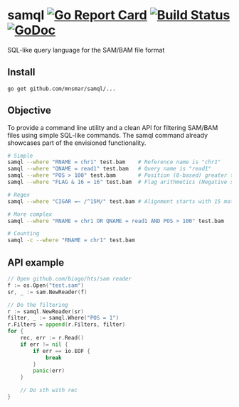 # samql [![Go Report Card](https://goreportcard.com/badge/github.com/mnsmar/samql)](https://goreportcard.com/report/github.com/mnsmar/samql) [![Build Status](https://travis-ci.org/mnsmar/samql.svg?branch=master)](https://travis-ci.org/mnsmar/samql) [![GoDoc](https://godoc.org/github.com/mnsmar/samql?status.svg)](https://godoc.org/github.com/mnsmar/samql)
SQL-like query language for the SAM/BAM file format

## Install
`go get github.com/mnsmar/samql/...`

## Objective
To provide a command line utility and a clean API for filtering SAM/BAM files
using simple SQL-like commands. The samql command already showcases part of
the envisioned functionality.

```bash
# Simple
samql --where "RNAME = chr1" test.bam    # Reference name is "chr1"
samql --where "QNAME = read1" test.bam   # Query name is "read1"
samql --where "POS > 100" test.bam       # Position (0-based) greater than 1
samql --where "FLAG & 16 = 16" test.bam  # Flag arithmetics (Negative strand)

# Regex
samql --where "CIGAR =~ /^15M/" test.bam # Alignment starts with 15 matches

# More complex
samql --where "RNAME = chr1 OR QNAME = read1 AND POS > 100" test.bam

# Counting
samql -c --where "RNAME = chr1" test.bam
```

## API example
```Go
// Open github.com/biogo/hts/sam reader
f := os.Open("test.sam")
sr, _ := sam.NewReader(f)

// Do the filtering
r := samql.NewReader(sr)
filter, _ := samql.Where("POS = 1")
r.Filters = append(r.Filters, filter)
for {
	rec, err := r.Read()
	if err != nil {
		if err == io.EOF {
			break
		}
		panic(err)
	}

	// Do sth with rec
}
```
